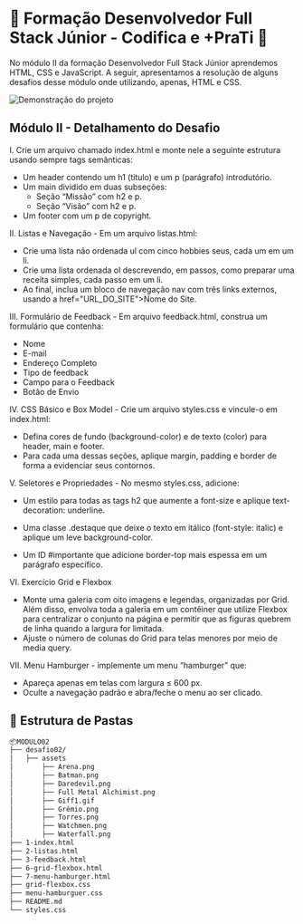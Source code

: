 # 🚀 **Formação Desenvolvedor Full Stack Júnior - Codifica e +PraTi** 🚀

No módulo II da formação Desenvolvedor Full Stack Júnior aprendemos HTML, CSS e JavaScript. A seguir, apresentamos a resolução de alguns desafios desse módulo onde utilizando, apenas, HTML e CSS.

![Demonstração do projeto](./assets/Gif_1.gif)

## Módulo II - Detalhamento do Desafio 

I. Crie um arquivo chamado index.html e monte nele a seguinte estrutura usando sempre tags semânticas:

- Um header contendo um h1 (título) e um p (parágrafo) introdutório.
- Um main dividido em duas subseções:
    - Seção “Missão” com h2 e p.
    - Seção “Visão” com h2 e p.
- Um footer com um p de copyright.

II. Listas e Navegação - Em um arquivo listas.html:

- Crie uma lista não ordenada ul com cinco hobbies seus, cada um em um li.
- Crie uma lista ordenada ol descrevendo, em passos, como preparar uma receita simples, cada passo em um li.
- Ao final, inclua um bloco de navegação nav com três links externos, usando a href="URL_DO_SITE">Nome do Site.

III. Formulário de Feedback - Em arquivo feedback.html, construa um formulário que contenha:

- Nome
- E-mail
- Endereço Completo
- Tipo de feedback
- Campo para o Feedback
- Botão de Envio

IV. CSS Básico e Box Model - Crie um arquivo styles.css e vincule-o em index.html:

- Defina cores de fundo (background-color) e de texto (color) para header, main e footer.
- Para cada uma dessas seções, aplique margin, padding e border de forma a evidenciar seus contornos.

V. Seletores e Propriedades - No mesmo styles.css, adicione:

- Um estilo para todas as tags h2 que aumente a font-size e aplique text-decoration: underline.

- Uma classe .destaque que deixe o texto em itálico (font-style: italic) e aplique um leve background-color.

- Um ID #importante que adicione border-top mais espessa em um parágrafo específico.

VI. Exercício Grid e Flexbox
 
- Monte uma galeria com oito imagens e legendas, organizadas por Grid. Além disso, envolva toda a galeria em um contêiner que utilize Flexbox para centralizar o conjunto na página e permitir que as figuras quebrem de linha quando a largura for limitada. 
- Ajuste o número de colunas do Grid para telas menores por meio de media query.

VII. Menu Hamburger - implemente um menu “hamburger” que: 

- Apareça apenas em telas com largura ≤ 600 px.
- Oculte a navegação padrão e abra/feche o menu ao ser clicado.


## 📁 Estrutura de Pastas

```bash
📦MODULO02
├── desafio02/
│   ├── assets  
│       ├── Arena.png
│       ├── Batman.png   
│       ├── Daredevil.png
│       ├── Full Metal Alchimist.png 
│       ├── Giff1.gif    
│       ├── Grêmio.png
│       ├── Torres.png   
│       ├── Watchmen.png   
│       ├── Waterfall.png  
├── 1-index.html
├── 2-listas.html
├── 3-feedback.html
├── 6-grid-flexbox.html
├── 7-menu-hamburger.html
├── grid-flexbox.css
├── menu-hamburguer.css
├── README.md
└── styles.css
```



